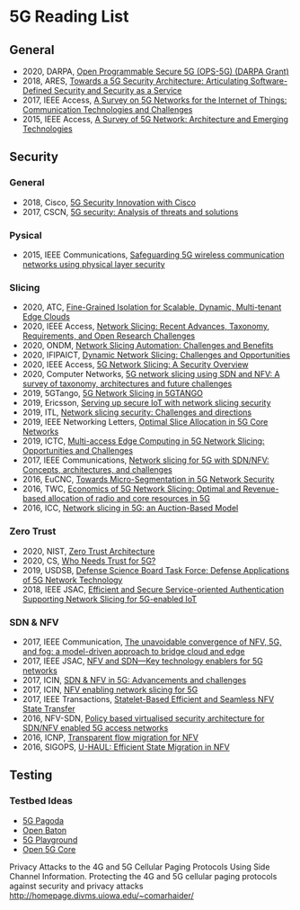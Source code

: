 # 5G Reading List

## General

- 2020, DARPA, [Open Programmable Secure 5G (OPS-5G) (DARPA Grant)](https://beta.sam.gov/api/prod/opps/v3/opportunities/resources/files/9e80fb2d56584044b5cc3cfd6e36644d/download?api_key=null&status=archived&token=)
- 2018, ARES, [Towards a 5G Security Architecture: Articulating Software-Defined Security and Security as a Service](https://dl.acm.org/doi/pdf/10.1145/3230833.3233251)
- 2017, IEEE Access, [A Survey on 5G Networks for the Internet of Things: Communication Technologies and Challenges](https://ieeexplore.ieee.org/stamp/stamp.jsp?arnumber=8141874)
- 2015, IEEE Access, [A Survey of 5G Network: Architecture and Emerging Technologies](https://ieeexplore.ieee.org/stamp/stamp.jsp?arnumber=7169508)


## Security

### General

- 2018, Cisco, [5G Security Innovation with Cisco](https://www.cisco.com/c/dam/en/us/solutions/collateral/service-provider/service-provider-security-solutions/5g-security-innovation-with-cisco-wp.pdf)
- 2017, CSCN, [5G security: Analysis of threats and solutions](https://ieeexplore.ieee.org/document/8088621)

### Pysical

- 2015, IEEE Communications, [Safeguarding 5G wireless communication networks using physical layer security](https://ieeexplore.ieee.org/abstract/document/7081071)


### Slicing

- 2020, ATC, [Fine-Grained Isolation for Scalable, Dynamic, Multi-tenant Edge Clouds](https://grace-liu.github.io/static/papers/20-ATC-edgeos.pdf)
- 2020, IEEE Access, [Network Slicing: Recent Advances, Taxonomy, Requirements, and Open Research Challenges](https://ieeexplore.ieee.org/stamp/stamp.jsp?tp=&arnumber=9003208)
- 2020, ONDM, [Network Slicing Automation: Challenges and Benefits](https://research.chalmers.se/publication/516409/file/516409_Fulltext.pdf)
- 2020, IFIPAICT, [Dynamic Network Slicing: Challenges and Opportunities](https://link.springer.com/content/pdf/10.1007%2F978-3-030-49190-1_5.pdf)
- 2020, IEEE Access, [5G Network Slicing: A Security Overview](https://ieeexplore.ieee.org/stamp/stamp.jsp?tp=&arnumber=9099823)
- 2020, Computer Networks, [5G network slicing using SDN and NFV: A survey of taxonomy, architectures and future challenges](https://www.sciencedirect.com/science/article/pii/S1389128619304773)
- 2019, 5GTango, [5G Network Slicing in 5GTANGO](https://www.5gtango.eu/blog/36-5g-network-slicing-in-5gtango.html)
- 2019, Ericsson, [Serving up secure IoT with network slicing security](https://www.ericsson.com/en/blog/2019/9/future-network-slicing-security-iot)
- 2019, ITL, [Network slicing security: Challenges and directions](https://onlinelibrary.wiley.com/doi/pdf/10.1002/itl2.125)
- 2019, IEEE Networking Letters, [Optimal Slice Allocation in 5G Core Networks](https://arxiv.org/pdf/1802.04655.pdf)
- 2019, ICTC, [Multi-access Edge Computing in 5G Network Slicing: Opportunities and Challenges](https://koreauniv.pure.elsevier.com/en/publications/multi-access-edge-computing-in-5g-network-slicing-opportunities-a)
- 2017, IEEE Communications, [Network slicing for 5G with SDN/NFV: Concepts, architectures, and challenges](https://ieeexplore.ieee.org/document/7926921)
- 2016, EuCNC, [Towards Micro-Segmentation in 5G Network Security](https://www.researchgate.net/profile/Olli_Maemmelae/publication/310447736_Towards_Micro-Segmentation_in_5G_Network_Security/links/582d678b08aef19cb811738b/Towards-Micro-Segmentation-in-5G-Network-Security.pdf)
- 2016, TWC, [Economics of 5G Network Slicing: Optimal and Revenue-based allocation of radio and core resources in 5G](https://nms.kcl.ac.uk/toktam.mahmoodi/files/TWC-16.pdf)
- 2016, ICC, [Network slicing in 5G: an Auction-Based Model](https://nms.kcl.ac.uk/toktam.mahmoodi/files/ICC17-slicing.pdf)


### Zero Trust

- 2020, NIST, [Zero Trust Architecture](https://nvlpubs.nist.gov/nistpubs/SpecialPublications/NIST.SP.800-207-draft2.pdf)
- 2020, CS, [Who Needs Trust for 5G?](https://arxiv.org/pdf/2005.00862.pdf)
- 2019, USDSB, [Defense Science Board Task Force: Defense Applications of 5G Network Technology](https://scholar.google.com/scholar?hl=en&as_sdt=0%2C41&as_ylo=2019&q=5g+network+zero+trust&btnG=)
- 2018, IEEE JSAC, [Efficient and Secure Service-oriented Authentication Supporting Network Slicing for 5G-enabled IoT](https://pdfs.semanticscholar.org/11ab/80bff7cb93ed171fd5f47924bc874fd225e2.pdf)


### SDN & NFV

- 2017, IEEE Communication, [The unavoidable convergence of NFV, 5G, and fog: a model-driven approach to bridge cloud and edge](https://ieeexplore.ieee.org/document/8004150)
- 2017, IEEE JSAC, [NFV and SDN—Key technology enablers for 5G networks](https://ieeexplore.ieee.org/document/8060513)
- 2017, ICIN, [SDN & NFV in 5G: Advancements and challenges](https://ieeexplore.ieee.org/document/7899398)
- 2017, ICIN, [NFV enabling network slicing for 5G](https://ieeexplore.ieee.org/document/7899415)
- 2017, IEEE Transactions, [Statelet-Based Efficient and Seamless NFV State Transfer](https://ieeexplore.ieee.org/abstract/document/8058500)
- 2016, NFV-SDN, [Policy based virtualised security architecture for SDN/NFV enabled 5G access networks](https://ieeexplore.ieee.org/document/7919474)
- 2016, ICNP, [Transparent flow migration for NFV](https://ieeexplore.ieee.org/abstract/document/7784446)
- 2016, SIGOPS, [U-HAUL: Efficient State Migration in NFV](https://dl.acm.org/doi/abs/10.1145/2967360.2967363)

## Testing

### Testbed Ideas

- [5G Pagoda](https://5g-pagoda.aalto.fi/)
- [Open Baton](https://openbaton.github.io/)
- [5G Playground](https://www.fokus.fraunhofer.de/go/en/fokus_testbeds/5g_playground)
- [Open 5G Core](https://www.open5gcore.org/)





Privacy Attacks to the 4G and 5G Cellular Paging Protocols Using Side Channel Information.
Protecting the 4G and 5G cellular paging protocols against security and privacy attacks
http://homepage.divms.uiowa.edu/~comarhaider/

